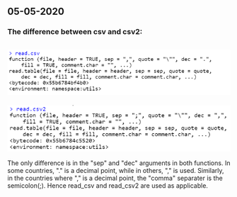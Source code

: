 ## 05-05-2020

### The difference between csv and csv2:

![alt text](https://github.com/abhiramr/tidy-tuesday/blob/master/assets/read.csv_.png)
---
![alt text](https://github.com/abhiramr/tidy-tuesday/blob/master/assets/read.csv_2.png)

The only difference is in the "sep" and "dec" arguments in both functions. In some countries, "." is a decimal point, while in others, "," is used.
Similarly, in the countries where "," is a decimal point, the "comma" separater is the semicolon(;). Hence read_csv and read_csv2 are used as applicable.
